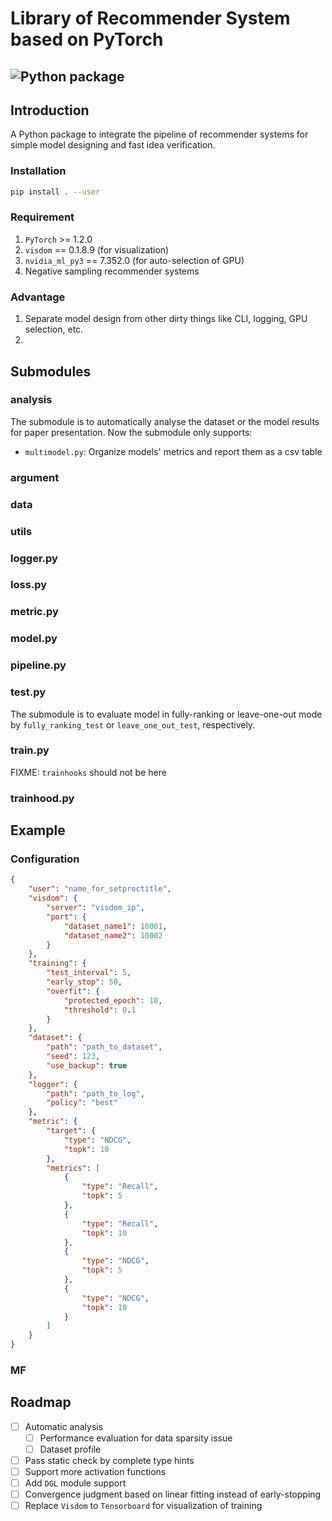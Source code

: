 # Library of Recommender System based on PyTorch
![Python package](https://github.com/Sweetnow/librecframework/workflows/Python%20package/badge.svg)
---

## Introduction

A Python package to integrate the pipeline of recommender systems for simple model designing and fast idea verification.

### Installation

```bash
pip install . --user
```

### Requirement

1. `PyTorch` >= 1.2.0
2. `visdom` == 0.1.8.9 (for visualization)
3. `nvidia_ml_py3` == 7.352.0 (for auto-selection of GPU)
4. Negative sampling recommender systems

### Advantage

1. Separate model design from other dirty things like CLI, logging, GPU selection, etc.
2. 



## Submodules

### analysis

The submodule is to automatically analyse the dataset or the model results for paper presentation. Now the submodule only supports:

- `multimodel.py`: Organize models' metrics and report them as a csv table

### argument



### data



### utils



### logger.py



### loss.py



### metric.py



### model.py



### pipeline.py



### test.py

The submodule is to evaluate model in fully-ranking or leave-one-out mode by `fully_ranking_test` or `leave_one_out_test`, respectively.

### train.py

FIXME: `trainhooks` should not be here

### trainhood.py





## Example

### Configuration

```json
{
    "user": "name_for_setproctitle",
    "visdom": {
        "server": "visdom_ip",
        "port": {
            "dataset_name1": 10001,
            "dataset_name2": 10002
        }
    },
    "training": {
        "test_interval": 5,
        "early_stop": 50,
        "overfit": {
            "protected_epoch": 10,
            "threshold": 0.1
        }
    },
    "dataset": {
        "path": "path_to_dataset",
        "seed": 123,
        "use_backup": true
    },
    "logger": {
        "path": "path_to_log",
        "policy": "best"
    },
    "metric": {
        "target": {
            "type": "NDCG",
            "topk": 10
        },
        "metrics": [
            {
                "type": "Recall",
                "topk": 5
            },
            {
                "type": "Recall",
                "topk": 10
            },
            {
                "type": "NDCG",
                "topk": 5
            },
            {
                "type": "NDCG",
                "topk": 10
            }
        ]
    }
}

```

### MF



## Roadmap

- [ ] Automatic analysis
  - [ ] Performance evaluation for data sparsity issue
  - [ ] Dataset profile
- [ ] Pass static check by complete type hints
- [ ] Support more activation functions
- [ ] Add `DGL` module support
- [ ] Convergence judgment based on linear fitting instead of early-stopping
- [ ] Replace `Visdom` to `Tensorboard` for visualization of training